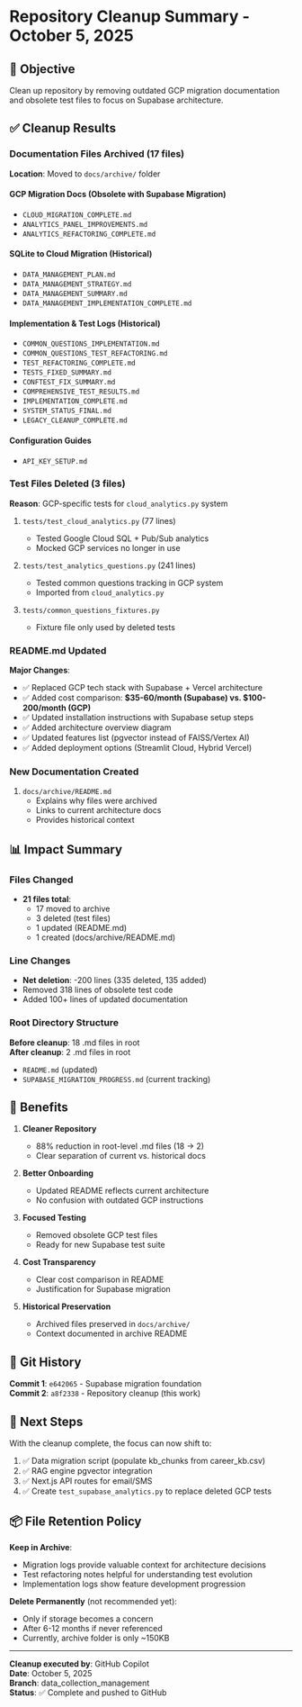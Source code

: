 # Repository Cleanup Summary - October 5, 2025

## 🎯 Objective
Clean up repository by removing outdated GCP migration documentation and obsolete test files to focus on Supabase architecture.

## ✅ Cleanup Results

### Documentation Files Archived (17 files)
**Location**: Moved to `docs/archive/` folder

#### GCP Migration Docs (Obsolete with Supabase Migration)
- `CLOUD_MIGRATION_COMPLETE.md`
- `ANALYTICS_PANEL_IMPROVEMENTS.md`
- `ANALYTICS_REFACTORING_COMPLETE.md`

#### SQLite to Cloud Migration (Historical)
- `DATA_MANAGEMENT_PLAN.md`
- `DATA_MANAGEMENT_STRATEGY.md`
- `DATA_MANAGEMENT_SUMMARY.md`
- `DATA_MANAGEMENT_IMPLEMENTATION_COMPLETE.md`

#### Implementation & Test Logs (Historical)
- `COMMON_QUESTIONS_IMPLEMENTATION.md`
- `COMMON_QUESTIONS_TEST_REFACTORING.md`
- `TEST_REFACTORING_COMPLETE.md`
- `TESTS_FIXED_SUMMARY.md`
- `CONFTEST_FIX_SUMMARY.md`
- `COMPREHENSIVE_TEST_RESULTS.md`
- `IMPLEMENTATION_COMPLETE.md`
- `SYSTEM_STATUS_FINAL.md`
- `LEGACY_CLEANUP_COMPLETE.md`

#### Configuration Guides
- `API_KEY_SETUP.md`

### Test Files Deleted (3 files)
**Reason**: GCP-specific tests for `cloud_analytics.py` system

1. `tests/test_cloud_analytics.py` (77 lines)
   - Tested Google Cloud SQL + Pub/Sub analytics
   - Mocked GCP services no longer in use

2. `tests/test_analytics_questions.py` (241 lines)
   - Tested common questions tracking in GCP system
   - Imported from `cloud_analytics.py`

3. `tests/common_questions_fixtures.py`
   - Fixture file only used by deleted tests

### README.md Updated
**Major Changes**:
- ✅ Replaced GCP tech stack with Supabase + Vercel architecture
- ✅ Added cost comparison: **$35-60/month (Supabase) vs. $100-200/month (GCP)**
- ✅ Updated installation instructions with Supabase setup steps
- ✅ Added architecture overview diagram
- ✅ Updated features list (pgvector instead of FAISS/Vertex AI)
- ✅ Added deployment options (Streamlit Cloud, Hybrid Vercel)

### New Documentation Created
1. `docs/archive/README.md`
   - Explains why files were archived
   - Links to current architecture docs
   - Provides historical context

## 📊 Impact Summary

### Files Changed
- **21 files total**:
  - 17 moved to archive
  - 3 deleted (test files)
  - 1 updated (README.md)
  - 1 created (docs/archive/README.md)

### Line Changes
- **Net deletion**: -200 lines (335 deleted, 135 added)
- Removed 318 lines of obsolete test code
- Added 100+ lines of updated documentation

### Root Directory Structure
**Before cleanup**: 18 .md files in root  
**After cleanup**: 2 .md files in root
- `README.md` (updated)
- `SUPABASE_MIGRATION_PROGRESS.md` (current tracking)

## 🎯 Benefits

1. **Cleaner Repository**
   - 88% reduction in root-level .md files (18 → 2)
   - Clear separation of current vs. historical docs

2. **Better Onboarding**
   - Updated README reflects current architecture
   - No confusion with outdated GCP instructions

3. **Focused Testing**
   - Removed obsolete GCP test files
   - Ready for new Supabase test suite

4. **Cost Transparency**
   - Clear cost comparison in README
   - Justification for Supabase migration

5. **Historical Preservation**
   - Archived files preserved in `docs/archive/`
   - Context documented in archive README

## 📝 Git History

**Commit 1**: `e642065` - Supabase migration foundation  
**Commit 2**: `a8f2338` - Repository cleanup (this work)

## 🚀 Next Steps

With the cleanup complete, the focus can now shift to:
1. ✅ Data migration script (populate kb_chunks from career_kb.csv)
2. ✅ RAG engine pgvector integration
3. ✅ Next.js API routes for email/SMS
4. ✅ Create `test_supabase_analytics.py` to replace deleted GCP tests

## 📦 File Retention Policy

**Keep in Archive**:
- Migration logs provide valuable context for architecture decisions
- Test refactoring notes helpful for understanding test evolution
- Implementation logs show feature development progression

**Delete Permanently** (not recommended yet):
- Only if storage becomes a concern
- After 6-12 months if never referenced
- Currently, archive folder is only ~150KB

---

**Cleanup executed by**: GitHub Copilot  
**Date**: October 5, 2025  
**Branch**: data_collection_management  
**Status**: ✅ Complete and pushed to GitHub
